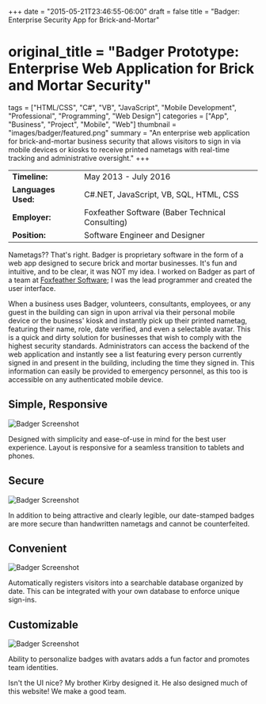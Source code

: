 +++
date = "2015-05-21T23:46:55-06:00"
draft = false
title = "Badger: Enterprise Security App for Brick-and-Mortar"
# original_title = "Badger Prototype: Enterprise Web Application for Brick and Mortar Security"
tags = ["HTML/CSS", "C#", "VB", "JavaScript", "Mobile Development", "Professional", "Programming", "Web Design"]
categories = ["App", "Business", "Project", "Mobile", "Web"]
thumbnail = "images/badger/featured.png"
summary = "An enterprise web application for brick-and-mortar business security that allows visitors to sign in via mobile devices or kiosks to receive printed nametags with real-time tracking and administrative oversight."
+++

| | |
| --- | --- |
| **Timeline:** | May 2013 - July 2016 |
| **Languages Used:** | C#.NET, JavaScript, VB, SQL, HTML, CSS |
| **Employer:** | Foxfeather Software (Baber Technical Consulting) |
| **Position:** | Software Engineer and Designer |

Nametags?? That's right. Badger is proprietary software in the form of a web app designed to secure brick and mortar businesses. It's fun and intuitive, and to be clear, it was NOT my idea. I worked on Badger as part of a team at [Foxfeather Software](http://www.foxfeathersoftware.com/); I was the lead programmer and created the user interface.

When a business uses Badger, volunteers, consultants, employees, or any guest in the building can sign in upon arrival via their personal mobile device or the business' kiosk and instantly pick up their printed nametag, featuring their name, role, date verified, and even a selectable avatar. This is a quick and dirty solution for businesses that wish to comply with the highest security standards. Administrators can access the backend of the web application and instantly see a list featuring every person currently signed in and present in the building, including the time they signed in. This information can easily be provided to emergency personnel, as this too is accessible on any authenticated mobile device.

## Simple, Responsive
![Badger Screenshot](../../images/badger/screenshot1.png)

Designed with simplicity and ease-of-use in mind for the best user experience. Layout is responsive for a seamless transition to tablets and phones.

## Secure
![Badger Screenshot](../../images/badger/screenshot2.png)

In addition to being attractive and clearly legible, our date-stamped badges are more secure than handwritten nametags and cannot be counterfeited.

## Convenient
![Badger Screenshot](../../images/badger/screenshot3.png)

Automatically registers visitors into a searchable database organized by date. This can be integrated with your own database to enforce unique sign-ins.

## Customizable
![Badger Screenshot](../../images/badger/screenshot4.png)

Ability to personalize badges with avatars adds a fun factor and promotes team identities.

Isn't the UI nice? My brother Kirby designed it. He also designed much of this website! We make a good team.
